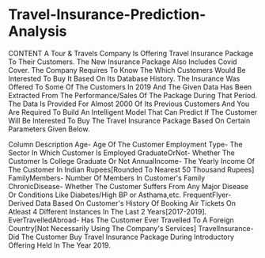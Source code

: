 # Travel-Insurance-Prediction-Analysis

CONTENT
A Tour & Travels Company Is Offering Travel Insurance Package To Their Customers.
The New Insurance Package Also Includes Covid Cover.
The Company Requires To Know The Which Customers Would Be Interested To Buy It Based On Its Database History.
The Insurance Was Offered To Some Of The Customers In 2019 And The Given Data Has Been Extracted From The Performance/Sales Of The Package During That Period.
The Data Is Provided For Almost 2000 Of Its Previous Customers And You Are Required To Build An Intelligent Model That Can Predict If The Customer Will Be Interested To Buy The Travel Insurance Package Based On Certain Parameters Given Below.

Column Description
Age- Age Of The Customer
Employment Type- The Sector In Which Customer Is Employed
GraduateOrNot- Whether The Customer Is College Graduate Or Not
AnnualIncome- The Yearly Income Of The Customer In Indian Rupees[Rounded To Nearest 50 Thousand Rupees]
FamilyMembers- Number Of Members In Customer's Family
ChronicDisease- Whether The Customer Suffers From Any Major Disease Or Conditions Like Diabetes/High BP or Asthama,etc.
FrequentFlyer- Derived Data Based On Customer's History Of Booking Air Tickets On Atleast 4 Different Instances In The Last 2 Years[2017-2019].
EverTravelledAbroad- Has The Customer Ever Travelled To A Foreign Country[Not Necessarily Using The Company's Services]
TravelInsurance- Did The Customer Buy Travel Insurance Package During Introductory Offering Held In The Year 2019.
